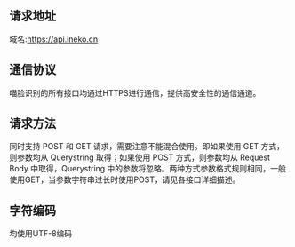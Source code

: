 ## 请求地址

域名:https://api.ineko.cn

## 通信协议

喵脸识别的所有接口均通过HTTPS进行通信，提供高安全性的通信通道。

## 请求方法

同时支持 POST 和 GET 请求，需要注意不能混合使用。即如果使用 GET 方式，则参数均从 Querystring 取得；如果使用 POST 方式，则参数均从 Request Body 中取得，Querystring 中的参数将忽略。两种方式参数格式规则相同，一般使用GET，当参数字符串过长时使用POST，请见各接口详细描述。

## 字符编码

均使用UTF-8编码